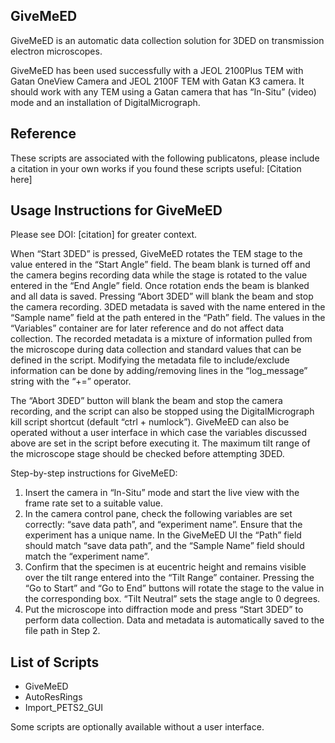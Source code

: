 ## GiveMeED

GiveMeED is an automatic data collection solution for 3DED on transmission electron microscopes.

GiveMeED has been used successfully with a JEOL 2100Plus TEM with Gatan OneView Camera and JEOL 2100F TEM with Gatan K3 camera. It should work with any TEM using a Gatan camera that has “In-Situ” (video) mode and an installation of DigitalMicrograph. 

## Reference 
These scripts are associated with the following publicatons, please include a citation in your own works if you found these scripts useful: 
[Citation here]

## Usage Instructions for GiveMeED

Please see DOI: [citation] for greater context. 

When “Start 3DED” is pressed, GiveMeED rotates the TEM stage to the value entered in the “Start Angle” field. The beam blank is turned off and the camera begins recording data while the stage is rotated to the value entered in the “End Angle” field. Once rotation ends the beam is blanked and all data is saved. Pressing “Abort 3DED” will blank the beam and stop the camera recording. 3DED metadata is saved with the name entered in the “Sample name” field at the path entered in the “Path” field. The values in the “Variables” container are for later reference and do not affect data collection. The recorded metadata is a mixture of information pulled from the microscope during data collection and standard values that can be defined in the script. Modifying the metadata file to include/exclude information can be done by adding/removing lines in the “log_message” string with the “+=” operator.

The “Abort 3DED” button will blank the beam and stop the camera recording, and the script can also be stopped using the DigitalMicrograph kill script shortcut (default “ctrl + numlock”). GiveMeED can also be operated without a user interface in which case the variables discussed above are set in the script before executing it. The maximum tilt range of the microscope stage should be checked before attempting 3DED.

Step-by-step instructions for GiveMeED:

1.	Insert the camera in “In-Situ” mode and start the live view with the frame rate set to a suitable value. 
2.	In the camera control pane, check the following variables are set correctly: “save data path”, and “experiment name”. Ensure that the experiment has a unique name. In the GiveMeED UI the “Path” field should match “save data path”, and the “Sample Name” field should match the “experiment name”. 
3.	Confirm that the specimen is at eucentric height and remains visible over the tilt range entered into the “Tilt Range” container. Pressing the “Go to Start” and “Go to End” buttons will rotate the stage to the value in the corresponding box. “Tilt Neutral” sets the stage angle to 0 degrees. 
4.	Put the microscope into diffraction mode and press “Start 3DED” to perform data collection. Data and metadata is automatically saved to the file path in Step 2. 

## List of Scripts 
- GiveMeED
- AutoResRings
- Import_PETS2_GUI

Some scripts are optionally available without a user interface. 
